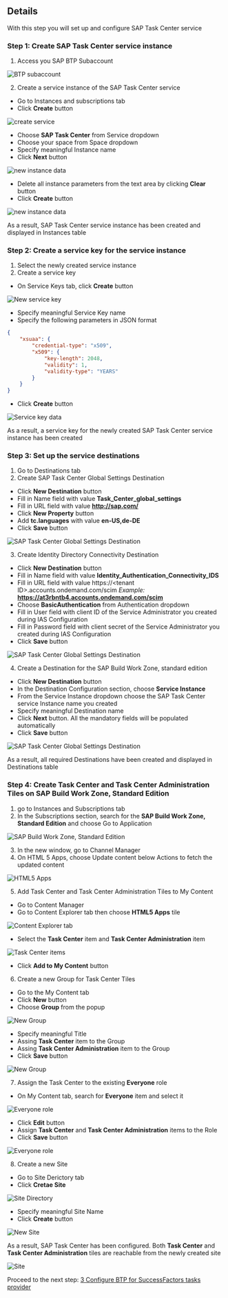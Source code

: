 ## Details

With this step you will set up and configure SAP Task Center service


### Step 1: Create SAP Task Center service instance

1. Access you SAP BTP Subaccount

![BTP subaccount](./Images/1.1.1.png "BTP subaccount")

2. Create a service instance of the SAP Task Center service

- Go to Instances and subscriptions tab
- Click **Create** button

![create service](./Images/1.2.1.png "create service")

- Choose **SAP Task Center** from Service dropdown
- Choose your space from Space dropdown
- Specify meaningful Instance name
- Click **Next** button

![new instance data](./Images/1.2.2.png "new instance data")

- Delete all instance parameters from the text area by clicking **Clear** button
- Click **Create** button

![new instance data](./Images/1.2.3.png "new instance data")

As a result, SAP Task Center service instance has been created and displayed in Instances table


### Step 2: Create a service key for the service instance

1. Select the newly created service instance
2. Create a service key

- On Service Keys tab, click **Create** button

![New service key](./Images/2.2.1.png "New service key")

- Specify meaningful Service Key name
- Specify the following parameters in JSON format

``` JSON
{
    "xsuaa": {
        "credential-type": "x509",
        "x509": {
            "key-length": 2048,
            "validity": 1,
            "validity-type": "YEARS"
        }
    }
}
```

- Click **Create** button 

![Service key data](./Images/2.2.2.png "Service key data")

As a result, a service key for the newly created SAP Task Center service instance has been created


### Step 3: Set up the service destinations

1. Go to Destinations tab
2. Create SAP Task Center Global Settings Destination

- Click **New Destination** button
- Fill in Name field with value **Task_Center_global_settings**
- Fill in URL field with value **http://sap.com/**
- Click **New Property** button
- Add **tc.languages** with value **en-US,de-DE**
- Click **Save** button

![SAP Task Center Global Settings Destination](./Images/3.2.1.png "SAP Task Center Global Settings Destination")

3. Create Identity Directory Connectivity Destination

- Click **New Destination** button
- Fill in Name field with value **Identity_Authentication_Connectivity_IDS**
- Fill in URL field with value https://\<tenant ID\>.accounts.ondemand.com/scim *Example:* **https://at3rbntb4.accounts.ondemand.com/scim**
- Choose **BasicAuthentication** from Authentication dropdown
- Fill in User field with client ID of the Service Administrator you created during IAS Configuration
- Fill in Password field with client secret of the Service Administrator you created during IAS Configuration
- Click **Save** button

![SAP Task Center Global Settings Destination](./Images/3.3.1.png "SAP Task Center Global Settings Destination")

4. Create a Destination for the SAP Build Work Zone, standard edition

- Click **New Destination** button
- In the Destination Configuration section, choose **Service Instance**
- From the Service Instance dropdown choose the SAP Task Center service Instance name you created
- Specify meaningful Destination name
- Click **Next** button. All the mandatory fields will be populated automatically
- Click **Save** button

![SAP Task Center Global Settings Destination](./Images/3.4.1.png "SAP Task Center Global Settings Destination")


As a result, all required Destinations have been created and displayed in Destinations table


### Step 4: Create Task Center and Task Center Administration Tiles on SAP Build Work Zone, Standard Edition

1. go to Instances and Subscriptions tab
2. In the Subscriptions section, search for the **SAP Build Work Zone, Standard Edition** and choose Go to Application

![SAP Build Work Zone, Standard Edition](./Images/4.2.1.png "SAP Build Work Zone, Standard Edition")

3. In the new window, go to Channel Manager
4. On HTML 5 Apps, choose Update content below Actions to fetch the updated content

![HTML5 Apps](./Images/4.4.1.png "HTML5 Apps")

5. Add Task Center and Task Center Administration Tiles to My Content

- Go to Content Manager 
- Go to Content Explorer tab then choose **HTML5 Apps** tile

![Content Explorer tab](./Images/4.5.1.png "Content Explorer tab")

- Select the **Task Center** item and **Task Center Administration** item

![Task Center items](./Images/4.5.2.png "Task Center items")

- Click **Add to My Content** button

6. Create a new Group for Task Center Tiles

- Go to the My Content tab
- Click **New** button
- Choose **Group** from the popup 

![New Group](./Images/4.6.1.png "New Group")

- Specify meaningful Title
- Assing **Task Center** item to the Group
- Assing **Task Center Administration** item to the Group
- Click **Save** button

![New Group](./Images/4.6.2.png "New Group")

7. Assign the Task Center to the existing **Everyone** role

- On My Content tab, search for **Everyone** item and select it

![Everyone role](./Images/4.7.1.png "Everyone role")

- Click **Edit** button
- Assign **Task Center** and **Task Center Administration** items to the Role
- Click **Save** button

![Everyone role](./Images/4.7.2.png "Everyone role")

8. Create a new Site

- Go to Site Derictory tab
- Click **Cretae Site**

![Site Directory](./Images/4.8.1.png "Site Directory")

- Specify meaningful Site Name
- Click **Create** button

![New Site](./Images/4.8.2.png "New Site")

As a result, SAP Task Center has been configured. Both **Task Center** and **Task Center Administration** tiles are reachable from the newly created site

![Site](./Images/4.9.1.png "Site")


Proceed to the next step: [3 Configure BTP for SuccessFactors tasks provider](https://github.com/Sereg20/Task_Center/blob/master/BTP_config/3%20Config%20BTP%20for%20SF/README.md)
